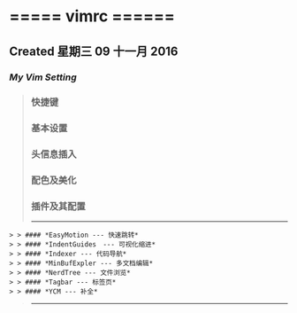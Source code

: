 # ===== vimrc ======
## Created 星期三 09 十一月 2016
### *My Vim Setting*
> ### 快捷键
> ### 基本设置
> ### 头信息插入
> ### 配色及美化
> ### 插件及其配置
> ___
    > > #### *EasyMotion --- 快速跳转*
    > > #### *IndentGuides　--- 可视化缩进*
    > > #### *Indexer --- 代码导航*
    > > #### *MinBufExpler --- 多文档编辑*
    > > #### *NerdTree --- 文件浏览*
    > > #### *Tagbar --- 标签页*
    > > #### *YCM --- 补全*
> ___
